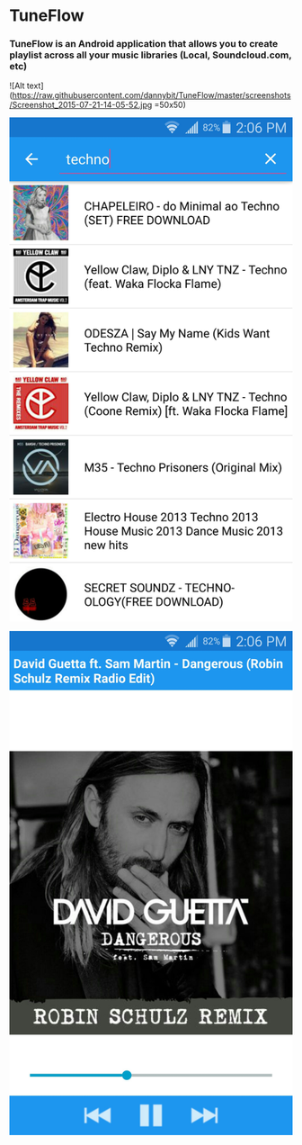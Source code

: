 # TuneFlow

### TuneFlow is an Android application that allows you to create playlist across all your music libraries (Local, Soundcloud.com, etc)


![Alt text](https://raw.githubusercontent.com/dannybit/TuneFlow/master/screenshots/Screenshot_2015-07-21-14-05-52.jpg   =50x50)

![Alt text](https://raw.githubusercontent.com/dannybit/TuneFlow/master/screenshots/Screenshot_2015-07-21-14-06-25.jpg)

![Alt text](https://raw.githubusercontent.com/dannybit/TuneFlow/master/screenshots/Screenshot_2015-07-21-14-06-44.jpg)

